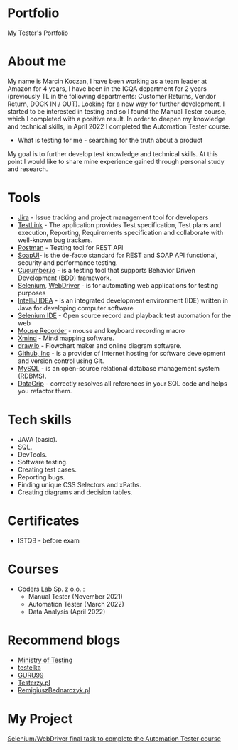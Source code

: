 # Portfolio
My Tester's Portfolio

# About me

My name is Marcin Koczan, I have been working as a team leader at Amazon for 4 years, I have been in the ICQA department for 2 years (previously TL in the following departments: Customer Returns, Vendor Return, DOCK IN / OUT). Looking for a new way for further development, I started to be interested in testing and so I found the Manual Tester course, which I completed with a positive result. In order to deepen my knowledge and technical skills, in April 2022 I completed the Automation Tester course.

* What is testing for me - searching for the truth about a product

My goal is to further develop test knowledge and technical skills. At this point I would like to share mine
experience gained through personal study and research.

# Tools

* [Jira](https://www.atlassian.com/pl/software/jira) - Issue tracking and project management tool for developers
* [TestLink](https://www.testlink.org/) - The application provides Test specification, Test plans and execution, Reporting, Requirements specification and collaborate with well-known bug trackers.
* [Postman](https://www.postman.com/) - Testing tool for REST API
* [SoapUI](https://sourceforge.net/projects/soapui/)-  is the de-facto standard for REST and SOAP API functional, security and performance testing.
* [Cucumber.io](https://cucumber.io/) - is a testing tool that supports Behavior Driven Development (BDD) framework.
* [Selenium](https://www.selenium.dev/), [WebDriver](https://www.selenium.dev/documentation/webdriver/) - is for automating web applications for testing purposes
* [IntelliJ IDEA](https://www.selenium.dev/documentation/webdriver/) - is an integrated development environment (IDE) written in Java for developing computer software
* [Selenium IDE](https://www.selenium.dev/selenium-ide/) - Open source record and playback test automation for the web
* [Mouse Recorder](https://www.mouserecorder.com/download.php) - mouse and keyboard recording macro
* [Xmind](https://www.xmind.net/) - Mind mapping software.
* [draw.io](https://app.diagrams.net/) - Flowchart maker and online diagram software.
* [Github, Inc](https://github.com/) -  is a provider of Internet hosting for software development and version control using Git.
* [MySQL](https://www.mysql.com/) - is an open-source relational database management system (RDBMS).
* [DataGrip](https://www.jetbrains.com/datagrip/) -  correctly resolves all references in your SQL code and helps you refactor them.

# Tech skills

* JAVA (basic).
* SQL.
* DevTools.
* Software testing.
* Creating test cases.
* Reporting bugs.
* Finding unique CSS Selectors and xPaths.
* Creating diagrams and decision tables.

# Certificates

* ISTQB - before exam

# Courses
* Coders Lab Sp. z o.o. : 
  * Manual Tester (November 2021)
  * Automation Tester (March 2022)
  * Data Analysis (April 2022)

# Recommend blogs

* [Ministry of Testing](https://www.ministryoftesting.com/)
* [testelka](https://testelka.pl/blog/)
* [GURU99](https://www.guru99.com/blog)
* [Testerzy.pl](https://testerzy.pl/)
* [RemigiuszBednarczyk.pl](https://remigiuszbednarczyk.pl/)

# My Project

[Selenium/WebDriver final task to complete the Automation Tester course](https://github.com/mskoczan/SeleniumCourse_FinalTask)
